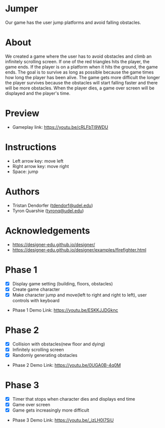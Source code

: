 # Jumper

Our game has the user jump platforms and avoid falling obstacles.

# About
We created a game where the user has to avoid obstacles and climb an infinitely 
scrolling screen. If one of the red triangles hits the player, the game ends. If the player is
on a platform when it hits the ground, the game ends. The goal is to survive as long as possible
because the game times how long the player has been alive. The game gets more difficult the longer
the player survives because the obstacles will start falling faster and there will be more obstacles.
When the player dies, a game over screen will be displayed and the player's time.

# Preview
- Gameplay link: https://youtu.be/cRLFbTl9WDU

# Instructions
- Left arrow key: move left
- Right arrow key: move right
- Space: jump

# Authors
- Tristan Dendorfer (tdendorf@udel.edu)
- Tyron Quarshie (tyronq@udel.edu)

# Acknowledgements
- https://designer-edu.github.io/designer/
- https://designer-edu.github.io/designer/examples/firefighter.html

# Phase 1
- [x] Display game setting (building, floors, obstacles)
- [x] Create game character
- [x] Make character jump and move(left to right and right to left), user controls with keyboard
- Phase 1 Demo Link: https://youtu.be/ESKKJJDGknc

# Phase 2
- [x] Collision with obstacles(new floor and dying)
- [x] Infinitely scrolling screen
- [x] Randomly generating obstacles
- Phase 2 Demo Link: https://youtu.be/0UGA0B-4q0M

# Phase 3
- [x] Timer that stops when character dies and displays end time
- [x] Game over screen
- [x] Game gets increasingly more difficult
- Phase 3 Demo Link: https://youtu.be/_izLH0I7SiU